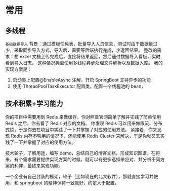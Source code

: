 # 常用

## 多线程

`基础数据导入`
背景：通过模板任免表，批量导入人员信息，测试时由于数据量过少，采取同步导入方式，导入后，需要等后端执行完成，才返回结果。
整改的需求：想 excel 文档上传完成后，直接将结果返回，然后通过数据导入看板，实时看到导入日志。
这种情况典型使用多线程异步处理文件解析以及数据入库。
我的实现方案是：

1. 启动类上配置@EnableAsync 注解，开启 SpringBoot 支持异步的功能
2. 使用 ThreadPoolTaskExecutor 配置类，配置一个线程池的 bean，

## 技术积累+学习能力

你的项目中需要用到 Redis 来做缓存，你对照着官网简单了解并实践了简单使用 Redis 之后，你去看了 Redis 对应的文档。
你发现 Redis 可以用来做限流、分布式锁，于是你去在项目中实践了一下并掌握了对应的使用方法。
紧接着，你又发现 Redis 内存不够用的情况下，还能使用 Redis Cluster 来解决，于是你就又去实践了一下并掌握了对应的使用方法。

技术轮子，了解用途，编写 demo，总结自己的博客文档，形成知识图谱。在将来，有个需求需要提供实现方案的时候，就可以有更多选择来应对，并分析不同方案的利弊，最终来实现功能。

一个企业有自己封装的框架，轮子（比如现在的北大软件），那就直接学习并使用，和 springboot 的精神保持一致就好，约定大于配置。
